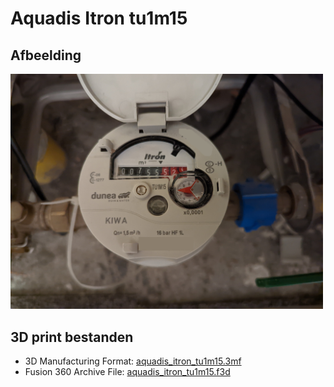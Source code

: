 # Aquadis Itron tu1m15

## Afbeelding
<img src="aquadis_itron_tu1m15.jpg" alt="Aquadis Itron tu1m15" width="500"/>

## 3D print bestanden
- 3D Manufacturing Format: [aquadis_itron_tu1m15.3mf](aquadis_itron_tu1m15.3mf)
- Fusion 360 Archive File: [aquadis_itron_tu1m15.f3d](aquadis_itron_tu1m15.f3d)


